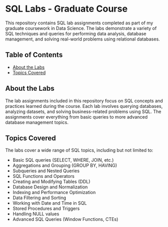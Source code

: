 # SQL Labs - Graduate Course

This repository contains SQL lab assignments completed as part of my graduate coursework in Data Science. The labs demonstrate a variety of SQL techniques and queries for performing data analysis, database management, and solving real-world problems using relational databases.

## Table of Contents
- [About the Labs](#about-the-labs)
- [Topics Covered](#topics-covered)


## About the Labs
The lab assignments included in this repository focus on SQL concepts and practices learned during the course. Each lab involves querying databases, analyzing datasets, and solving business-related problems using SQL. The assignments cover everything from basic queries to more advanced database management topics.

## Topics Covered
The labs cover a wide range of SQL topics, including but not limited to:
- Basic SQL queries (SELECT, WHERE, JOIN, etc.)
- Aggregations and Grouping (GROUP BY, HAVING)
- Subqueries and Nested Queries
- SQL Functions and Operators
- Creating and Modifying Tables (DDL)
- Database Design and Normalization
- Indexing and Performance Optimization
- Data Filtering and Sorting
- Working with Date and Time in SQL
- Stored Procedures and Triggers
- Handling NULL values
- Advanced SQL Queries (Window Functions, CTEs)


